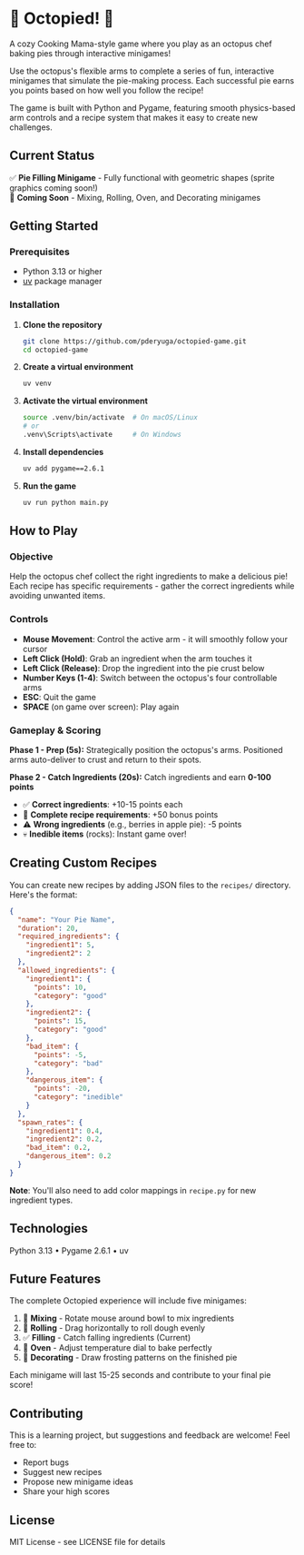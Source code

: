 # 🐙 Octopied! 🥧

A cozy Cooking Mama-style game where you play as an octopus chef baking pies through interactive minigames!

Use the octopus's flexible arms to complete a series of fun, interactive minigames that simulate the pie-making process. Each successful pie earns you points based on how well you follow the recipe!

The game is built with Python and Pygame, featuring smooth physics-based arm controls and a recipe system that makes it easy to create new challenges.

## Current Status

✅ **Pie Filling Minigame** - Fully functional with geometric shapes (sprite graphics coming soon!)  
🚧 **Coming Soon** - Mixing, Rolling, Oven, and Decorating minigames

## Getting Started

### Prerequisites

- Python 3.13 or higher
- [uv](https://github.com/astral-sh/uv) package manager

### Installation

1. **Clone the repository**

   ```bash
   git clone https://github.com/pderyuga/octopied-game.git
   cd octopied-game
   ```

2. **Create a virtual environment**

   ```bash
   uv venv
   ```

3. **Activate the virtual environment**

   ```bash
   source .venv/bin/activate  # On macOS/Linux
   # or
   .venv\Scripts\activate     # On Windows
   ```

4. **Install dependencies**

   ```bash
   uv add pygame==2.6.1
   ```

5. **Run the game**
   ```bash
   uv run python main.py
   ```

## How to Play

### Objective

Help the octopus chef collect the right ingredients to make a delicious pie! Each recipe has specific requirements - gather the correct ingredients while avoiding unwanted items.

### Controls

- **Mouse Movement**: Control the active arm - it will smoothly follow your cursor
- **Left Click (Hold)**: Grab an ingredient when the arm touches it
- **Left Click (Release)**: Drop the ingredient into the pie crust below
- **Number Keys (1-4)**: Switch between the octopus's four controllable arms
- **ESC**: Quit the game
- **SPACE** (on game over screen): Play again

### Gameplay & Scoring

**Phase 1 - Prep (5s):** Strategically position the octopus's arms. Positioned arms auto-deliver to crust and return to their spots.

**Phase 2 - Catch Ingredients (20s):** Catch ingredients and earn **0-100 points**
- ✅ **Correct ingredients**: +10-15 points each
- 🎯 **Complete recipe requirements**: +50 bonus points
- ⚠️ **Wrong ingredients** (e.g., berries in apple pie): -5 points
- 💀 **Inedible items** (rocks): Instant game over!

## Creating Custom Recipes

You can create new recipes by adding JSON files to the `recipes/` directory. Here's the format:

```json
{
  "name": "Your Pie Name",
  "duration": 20,
  "required_ingredients": {
    "ingredient1": 5,
    "ingredient2": 2
  },
  "allowed_ingredients": {
    "ingredient1": {
      "points": 10,
      "category": "good"
    },
    "ingredient2": {
      "points": 15,
      "category": "good"
    },
    "bad_item": {
      "points": -5,
      "category": "bad"
    },
    "dangerous_item": {
      "points": -20,
      "category": "inedible"
    }
  },
  "spawn_rates": {
    "ingredient1": 0.4,
    "ingredient2": 0.2,
    "bad_item": 0.2,
    "dangerous_item": 0.2
  }
}
```

**Note**: You'll also need to add color mappings in `recipe.py` for new ingredient types.

## Technologies

Python 3.13 • Pygame 2.6.1 • uv

## Future Features

The complete Octopied experience will include five minigames:

1. 🚧 **Mixing** - Rotate mouse around bowl to mix ingredients
2. 🚧 **Rolling** - Drag horizontally to roll dough evenly
3. ✅ **Filling** - Catch falling ingredients (Current)
4. 🚧 **Oven** - Adjust temperature dial to bake perfectly
5. 🚧 **Decorating** - Draw frosting patterns on the finished pie

Each minigame will last 15-25 seconds and contribute to your final pie score!

## Contributing

This is a learning project, but suggestions and feedback are welcome! Feel free to:

- Report bugs
- Suggest new recipes
- Propose new minigame ideas
- Share your high scores

## License

MIT License - see LICENSE file for details
